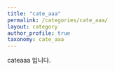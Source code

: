 ```yaml
---
title: "cate_aaa"
permalink: /categories/cate_aaa/
layout: category
author_profile: true
taxonomy: cate_aaa
---
```

cateaaa 입니다.
